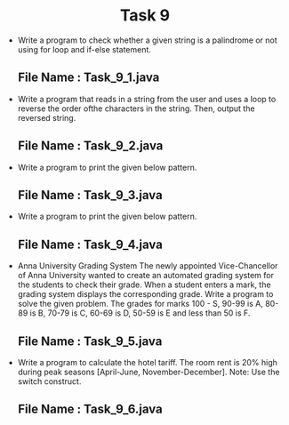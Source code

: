 <h1 align="center">
  Task 9
</h1> 

* Write a program to check whether a given string is a palindrome or not using for loop and if-else statement.
  ## File Name : Task_9_1.java
  
* Write a program that reads in a string from the user and uses a loop to reverse the order ofthe characters in the string. Then, output the reversed string.
  ## File Name : Task_9_2.java
    
* Write a program to print the given below pattern.
  ## File Name : Task_9_3.java
  
* Write a program to print the given below pattern.
  ## File Name : Task_9_4.java
  
  
* Anna University Grading System The newly appointed Vice-Chancellor of Anna University wanted to create an automated grading system for the students to check their grade. When a student enters a mark, the grading system displays the corresponding grade. Write a program to solve the given problem. The grades for marks 100 - S, 90-99 is A, 80-89 is B, 70-79 is C, 60-69 is D, 50-59 is E and less than 50 is F.
  ## File Name : Task_9_5.java
   
* Write a program to calculate the hotel tariff. The room rent is 20% high during peak seasons [April-June, November-December]. Note: Use the switch construct.
  ## File Name : Task_9_6.java
  